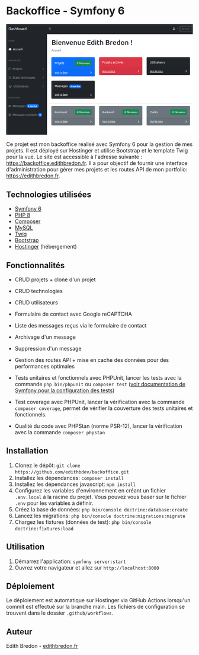 # Backoffice - Symfony 6

![Capture d'écran du site](screenshot.png)

Ce projet est mon backoffice réalisé avec Symfony 6 pour la gestion de mes projets. Il est déployé sur Hostinger et utilise Bootstrap et le template Twig pour la vue. Le site est accessible à l'adresse suivante : https://backoffice.edithbredon.fr. Il a pour objectif de fournir une interface d'administration pour gérer mes projets et les routes API de mon portfolio: https://edithbredon.fr.

## Technologies utilisées

- [Symfony 6](https://symfony.com/)
- [PHP 8](https://www.php.net/)
- [Composer](https://getcomposer.org/)
- [MySQL](https://www.mysql.com/)
- [Twig](https://twig.symfony.com/)
- [Bootstrap](https://getbootstrap.com/)
- [Hostinger](https://www.hostinger.fr/) (hébergement)

## Fonctionnalités

- CRUD projets + clone d'un projet
- CRUD technologies
- CRUD utilisateurs
- Formulaire de contact avec Google reCAPTCHA
- Liste des messages reçus via le formulaire de contact
- Archivage d'un message 
- Suppression d'un message
- Gestion des routes API + mise en cache des données pour des performances optimales
- Tests unitaires et fonctionnels avec PHPUnit, lancer les tests avec la commande `php bin/phpunit` ou `composer test` ([voir documentation de Symfony pour la configuration des tests](https://symfony.com/doc/current/the-fast-track/fr/17-tests.html))

- Test coverage avec PHPUnit, lancer la vérification avec la commande `composer coverage`, permet de vérifier la couverture des tests unitaires et fonctionnels.
- Qualité du code avec PHPStan (norme PSR-12), lancer la vérification avec la commande `composer phpstan`

## Installation

1. Clonez le dépôt: `git clone https://github.com/edithbdev/backoffice.git`
2. Installez les dépendances: `composer install`
3. Installez les dépendances javascript: `npm install`
4. Configurez les variables d'environnement en créant un fichier `.env.local` à la racine du projet. Vous pouvez vous baser sur le fichier `.env` pour les variables à définir.
5. Créez la base de données: `php bin/console doctrine:database:create`
6. Lancez les migrations: `php bin/console doctrine:migrations:migrate`
7. Chargez les fixtures (données de test): `php bin/console doctrine:fixtures:load`

## Utilisation

1. Démarrez l'application: `symfony server:start`
2. Ouvrez votre navigateur et allez sur `http://localhost:8000`

## Déploiement

Le déploiement est automatique sur Hostinger via GitHub Actions lorsqu'un commit est effectué sur la branche main. Les fichiers de configuration se trouvent dans le dossier `.github/workflows`.

## Auteur

Edith Bredon - [edithbredon.fr](https://www.edithbredon.fr/)
